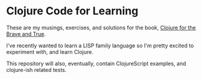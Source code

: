 # Clojure Code  for Learning

These are my musings, exercises, and solutions for the book, [Clojure for the Brave and True](https://www.braveclojure.com/).

I've recently wanted to learn a LISP family language so I'm pretty excited to experiment with, and learn Clojure. 

This repository will also, eventually, contain ClojureScript examples, and clojure-ish related tests.
